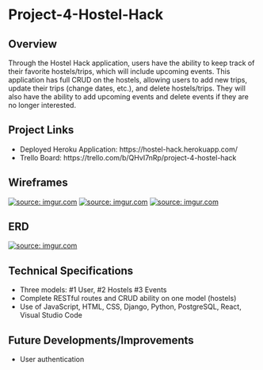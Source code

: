 # Project-4-Hostel-Hack

## Overview
Through the Hostel Hack application, users have the ability to keep track of their favorite hostels/trips, which will include upcoming events. This application has full CRUD on the hostels, allowing users to add new trips, update their trips (change dates, etc.), and delete hostels/trips. They will also have the ability to add upcoming events and delete events if they are no longer interested. 

## Project Links
<ul>
<li>Deployed Heroku Application: https://hostel-hack.herokuapp.com/</li>
<li>Trello Board: https://trello.com/b/QHvI7nRp/project-4-hostel-hack</li>
</ul>

## Wireframes
<a href="https://imgur.com/yKjRCZb"><img src="https://i.imgur.com/yKjRCZb.png?1" title="source: imgur.com" /></a>
<a href="https://imgur.com/4boHRxd"><img src="https://i.imgur.com/4boHRxd.png?1" title="source: imgur.com" /></a>
<a href="https://imgur.com/lWquNM1"><img src="https://i.imgur.com/lWquNM1.png?1" title="source: imgur.com" /></a>

## ERD
<a href="https://imgur.com/TgVcQpe"><img src="https://i.imgur.com/TgVcQpe.png?2" title="source: imgur.com" /></a>

## Technical Specifications
<ul>
<li>Three models: #1 User, #2 Hostels #3 Events</li>
<li>Complete RESTful routes and CRUD ability on one model (hostels)</li>
<li>Use of JavaScript, HTML, CSS, Django, Python, PostgreSQL, React, Visual Studio Code</li>
</ul>

## Future Developments/Improvements
<ul>
<li>User authentication</li>
</ul>